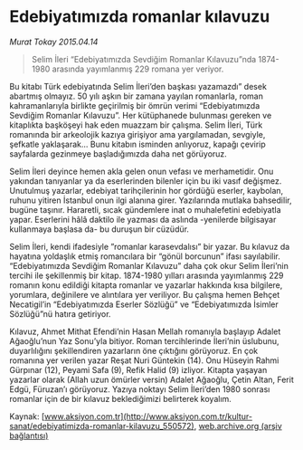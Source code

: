 # Edebiyatımızda romanlar kılavuzu

*Murat Tokay 2015.04.14*

<div class="pNewsDetailMainContent" itemprop="articleBody">
 <blockquote>
  <p>
   Selim İleri “Edebiyatımızda Sevdiğim Romanlar Kılavuzu”nda 1874-1980 arasında yayımlanmış 229 romana yer veriyor.
  </p>
 </blockquote>
 <p>
  Bu kitabı Türk edebiyatında Selim İleri’den başkası yazamazdı” desek abartmış olmayız. 50 yılı aşkın bir zamana yayılan romanlarla, roman kahramanlarıyla birlikte geçirilmiş bir ömrün verimi “Edebiyatımızda Sevdiğim Romanlar Kılavuzu”. Her kütüphanede bulunması gereken ve kitaplıkta başköşeyi hak eden muazzam bir çalışma. Selim İleri, Türk romanında bir arkeolojik kazıya girişiyor ama yargılamadan, sevgiyle, şefkatle yaklaşarak... Bunu kitabın isminden anlıyoruz, kapağı çevirip sayfalarda gezinmeye başladığımızda daha net görüyoruz.
 </p>
 <p>
  Selim İleri deyince hemen akla gelen onun vefası ve merhametidir. Onu yakından tanıyanlar ya da eserlerinden bilenler için bu iki vasıf değişmez. Unutulmuş yazarlar, edebiyat tarihçilerinin hor gördüğü eserler, kaybolan, ruhunu yitiren İstanbul onun ilgi alanına girer. Yazılarında mutlaka bahsedilir, bugüne taşınır. Hararetli, sıcak gündemlere inat o muhalefetini edebiyatla yapar. Eserlerini hâlâ daktilo ile yazması da aslında -yenilerde bilgisayar kullanmaya başlasa da- bu duruşun bir cüzüdür.
 </p>
 <p>
  Selim İleri, kendi ifadesiyle ”romanlar karasevdalısı” bir yazar. Bu kılavuz da hayatına yoldaşlık etmiş romancılara bir “gönül borcunun” ifası sayılabilir. “Edebiyatımızda Sevdiğim Romanlar Kılavuzu” daha çok okur Selim İleri’nin tercihi ile şekillenmiş bir kitap. 1874-1980 yılları arasında yayımlanmış 229 romanın konu edildiği kitapta romanlar ve yazarlar hakkında kısa bilgilere, yorumlara, değinilere ve alıntılara yer veriliyor. Bu çalışma hemen Behçet Necatigil’in “Edebiyatımızda Eserler Sözlüğü” ve “Edebiyatımızda İsimler Sözlüğü”nü hatıra getiriyor.
 </p>
 <p>
  Kılavuz, Ahmet Mithat Efendi’nin Hasan Mellah romanıyla başlayıp Adalet Ağaoğlu’nun Yaz Sonu’yla bitiyor. Roman tercihlerinde İleri’nin üslubunu, duyarlılığını şekillendiren yazarların öne çıktığını görüyoruz. En çok romanına yer verilen yazar Reşat Nuri Güntekin (14). Onu Hüseyin Rahmi Gürpınar (12), Peyami Safa (9), Refik Halid (9) izliyor. Kitapta yaşayan yazarlar olarak (Allah uzun ömürler versin) Adalet Ağaoğlu, Çetin Altan, Ferit Edgü, Füruzan’ı görüyoruz. Yazıya noktayı Selim İleri’den 1980 sonrası romanlar için de bir kılavuz beklediğimizi belirterek koyalım.
 </p>
</div>


Kaynak: [www.aksiyon.com.tr](http://www.aksiyon.com.tr/kultur-sanat/edebiyatimizda-romanlar-kilavuzu_550572), [web.archive.org (arşiv bağlantısı)](http://web.archive.org/web/20150801060838/http://www.aksiyon.com.tr/kultur-sanat/edebiyatimizda-romanlar-kilavuzu_550572)
